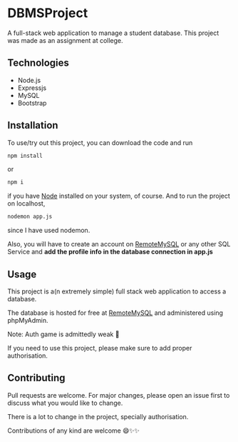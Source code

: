 # DBMSProject
A full-stack web application to manage a student database.
This project was made as an assignment at college.

## Technologies
* Node.js
* Expressjs
* MySQL
* Bootstrap

## Installation
To use/try out this project, you can download the code and run 
```bash
npm install
```
or
```bash
npm i
``` 
if you have [Node](https://nodejs.org/en/download/) installed on your system, of course.
And to run the project on localhost,
```bash
nodemon app.js
```
since I have used nodemon.

Also, you will have to create an account on [RemoteMySQL](http://remotemysql.com) or any other SQL Service and **add the profile info in the database connection in app.js**

## Usage
This project is a(n extremely simple) full stack web application to access a database.

The database is hosted for free at [RemoteMySQL](http://remotemysql.com) and administered using phpMyAdmin.

Note: Auth game is admittedly weak 🤡 

If you need to use this project, please make sure to add proper authorisation.



## Contributing
Pull requests are welcome. For major changes, please open an issue first to discuss what you would like to change.

There is a lot to change in the project, specially authorisation. 

Contributions of any kind are welcome 😄✨✨
